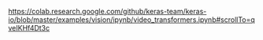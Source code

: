 https://colab.research.google.com/github/keras-team/keras-io/blob/master/examples/vision/ipynb/video_transformers.ipynb#scrollTo=qveIKHf4Dt3c
